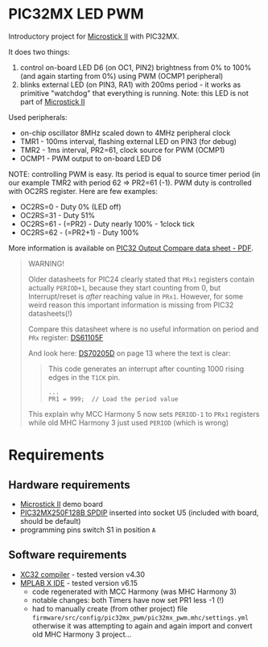 # PIC32MX LED PWM

Introductory project for [Microstick II][PIC Microstick II] 
with PIC32MX.

It does two things:

1. control on-board LED D6 (on OC1, PIN2) brightness from 0% to 100% 
   (and again starting from 0%) using PWM (OCMP1 peripheral)
1. blinks external LED (on PIN3, RA1) with 200ms period - it works
   as primitive "watchdog" that everything is running. Note: this
   LED is not part of [Microstick II][PIC Microstick II]

Used peripherals:
- on-chip oscillator 8MHz scaled down to 4MHz peripheral clock
- TMR1 - 100ms interval, flashing external LED on PIN3 (for debug)
- TMR2 - 1ms interval, PR2=61, clock source for PWM (OCMP1)
- OCMP1 - PWM output to on-board LED D6

NOTE: controlling PWM is easy. Its period is equal to source timer period
(in our example TMR2 with period 62 => PR2=61 (-1). PWM duty is controlled
with OC2RS register. Here are few examples:
- OC2RS=0  - Duty 0% (LED off)
- OC2RS=31 - Duty 51% 
- OC2RS=61 - (=PR2) - Duty nearly 100% - 1clock tick
- OC2RS=62 - (=PR2+1) - Duty 100%

More information is available on [PIC32 Output Compare data sheet - PDF][PIC32 Output Compare].

> WARNING!
>
> Older datasheets for PIC24 clearly stated that `PRx1` registers
> contain actually `PERIOD+1`, because they start counting from 0,
> but Interrupt/reset is *after* reaching value in `PRx1`. However,
> for some weird reason this important information is missing
> from PIC32 datasheets(!)
> 
> Compare this datasheet where is no useful information on period
> and `PRx` register: [DS61105F][DS61105F]
>
> And look here: [DS70205D][DS70205D] on page 13 where the text is clear:
>
> >  This code generates an interrupt after counting 1000 rising edges in
> > the `T1CK` pin.
> > ```
> > ...
> > PR1 = 999;  // Load the period value
> > ```
>
> This explain why MCC Harmony 5 now sets `PERIOD-1` to `PRx1`
> registers while old MHC Harmony 3 just used `PERIOD` (which is
> wrong)

# Requirements

## Hardware requirements

* [Microstick II][PIC Microstick II]  demo board
* [PIC32MX250F128B SPDIP][PIC32MX250F128B] inserted into socket U5
  (included with board, should be default)
* programming pins switch S1 in position `A`

## Software requirements

* [XC32 compiler][XC compilers] - tested version v4.30
* [MPLAB X IDE][MPLAB X IDE] - tested version v6.15
  - code regenerated with MCC Harmony (was MHC Harmony 3)
  - notable changes: both Timers have now set PR1 less -1 (!)
  - had to manually create (from other project) file `firmware/src/config/pic32mx_pwm/pic32mx_pwm.mhc/settings.yml` otherwise it was attempting to again and again import
    and convert old MHC Harmony 3 project...

[DS70205D]: https://ww1.microchip.com/downloads/en/DeviceDoc/70205D.pdf
[DS61105F]: http://ww1.microchip.com/downloads/en/devicedoc/61105f.pdf
[PIC32 Output Compare]: http://ww1.microchip.com/downloads/en/devicedoc/61111e.pdf
[Harmony]: https://www.microchip.com/mplab/mplab-harmony
[XC compilers]: https://www.microchip.com/mplab/compilers
[MPLAB X IDE]: https://www.microchip.com/mplab/mplab-x-ide
[PIC32MX250F128B]: https://www.microchip.com/wwwproducts/en/PIC32MX250F128B
[PIC Microstick II]: https://www.microchip.com/DevelopmentTools/ProductDetails/dm330013-2
